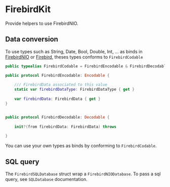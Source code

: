 # FirebirdKit

Provide helpers to use FirebirdNIO.

## Data conversion

To use types such as String, Date, Bool, Double, Int, ... as binds in [FirebirdNIO](https://github.com/Jawtoch/firebird-nio) or [Firebird](https://github.com/Jawtoch/firebird-lib), theses types conforms to `FirebirdCodable`

```swift
public typealias FirebirdCodable = FirebirdEncodable & FirebirdDecodable

public protocol FirebirdEncodable: Encodable {
		
	/// FirebirdData associated to this value
	static var firebirdDataType: FirebirdDataType { get }
	
	var firebirdData: FirebirdData { get }
}


public protocol FirebirdDecodable: Decodable {
	
	init?(from firebirdData: FirebirdData) throws
	
}
```

You can use your own types as binds by conforming to `FirebirdCodable`.

## SQL query

The `FirebirdSQLDatabase` struct wrap a `FirebirdNIODatabase`. To pass a sql query, see `SQLDatabase` documentation.
